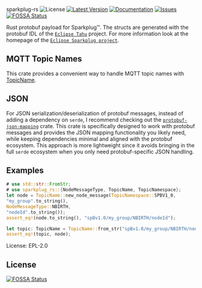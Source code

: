 sparkplug-rs
![License](https://img.shields.io/crates/l/sparkplug-rs)
[![Latest Version](https://img.shields.io/crates/v/sparkplug-rs.svg)](https://crates.io/crates/sparkplug-rs)
[![Documentation](https://docs.rs/sparkplug-rs/badge.svg)](https://docs.rs/sparkplug-rs)
[![Issues](https://img.shields.io/github/issues/ahlner/sparkplug-rs)](https://github.com/ahlner/sparkplug-rs/issues)
[![FOSSA Status](https://app.fossa.com/api/projects/git%2Bgithub.com%2Fahlner%2Fsparkplug-rs.svg?type=shield)](https://app.fossa.com/projects/git%2Bgithub.com%2Fahlner%2Fsparkplug-rs?ref=badge_shield)

Rust protobuf payload for Sparkplug&trade;.
The structs are generated with the protobuf IDL of the [`Eclipse Tahu`] project. For more information
look at the homepage of the [`Eclipse Sparkplug project`].

[`Eclipse Tahu`]: https://github.com/eclipse/tahu/blob/master/sparkplug_b/sparkplug_b.proto

[`Eclipse Sparkplug project`]: https://sparkplug.eclipse.org

## MQTT Topic Names

This crate provides a convenient way to handle MQTT topic names with [TopicName].

[TopicName]: https://docs.rs/sparkplug-rs/latest/sparkplug_rs/enum.TopicName.html

## JSON

For JSON serialization/deserialization of protobuf messages, instead of adding a dependency on `serde`,
I recommend checking out the [`protobuf-json-mapping`](https://crates.io/crates/protobuf-json-mapping) crate.
This crate is specifically designed to work with protobuf messages and provides the JSON mapping functionality you likely need, while keeping dependencies minimal and aligned with
the protobuf ecosystem.
This approach is more lightweight since it avoids bringing in the full `serde` ecosystem when you only need protobuf-specific JSON handling.

## Examples

```rust
# use std::str::FromStr;
# use sparkplug_rs::{NodeMessageType, TopicName, TopicNamespace};
let node = TopicName::new_node_message(TopicNamespace::SPBV1_0,
"my_group".to_string(),
NodeMessageType::NBIRTH,
"nodeId".to_string());
assert_eq!(node.to_string(), "spBv1.0/my_group/NBIRTH/nodeId");

let topic: TopicName = TopicName::from_str("spBv1.0/my_group/NBIRTH/nodeId").unwrap();
assert_eq!(topic, node);
```

License: EPL-2.0

## License

[![FOSSA Status](https://app.fossa.com/api/projects/git%2Bgithub.com%2Fahlner%2Fsparkplug-rs.svg?type=large)](https://app.fossa.com/projects/git%2Bgithub.com%2Fahlner%2Fsparkplug-rs?ref=badge_large)